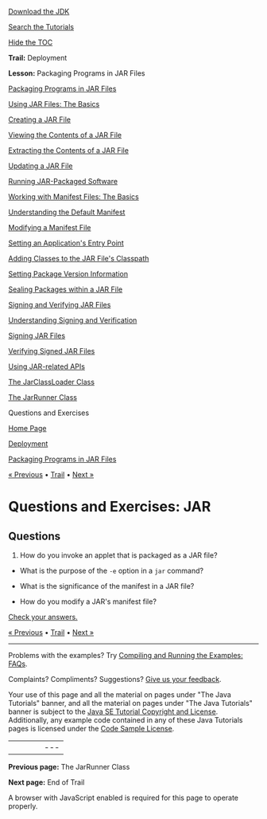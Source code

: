 [Download
the JDK](http://java.sun.com/javase/6/download.jsp)
  
[Search the
Tutorials](../../../search.html)
  
[Hide the TOC](javascript:toggleLeft())

**Trail:** Deployment
  
**Lesson:** Packaging Programs in JAR Files

[Packaging Programs in JAR Files](../index.html)

[Using JAR Files: The Basics](../basicsindex.html)

[Creating a JAR File](../build.html)

[Viewing the Contents of a JAR File](../view.html)

[Extracting the Contents of a JAR File](../unpack.html)

[Updating a JAR File](../update.html)

[Running JAR-Packaged Software](../run.html)

[Working with Manifest Files: The Basics](../manifestindex.html)

[Understanding the Default Manifest](../defman.html)

[Modifying a Manifest File](../modman.html)

[Setting an Application's Entry Point](../appman.html)

[Adding Classes to the JAR File's Classpath](../downman.html)

[Setting Package Version Information](../packageman.html)

[Sealing Packages within a JAR File](../sealman.html)

[Signing and Verifying JAR Files](../signindex.html)

[Understanding Signing and Verification](../intro.html)

[Signing JAR Files](../signing.html)

[Verifying Signed JAR Files](../verify.html)

[Using JAR-related APIs](../apiindex.html)

[The JarClassLoader Class](../jarclassloader.html)

[The JarRunner Class](../jarrunner.html)

Questions and Exercises

[Home Page](../../../index.html)
>
[Deployment](../../index.html)
>
[Packaging Programs in JAR Files](../index.html)

[« Previous](../jarrunner.html) • [Trail](../../TOC.html) • [Next »](../../end.html)

# Questions and Exercises: JAR

## Questions

1. How do you invoke an applet that is packaged as a JAR file?

- What is the purpose of the `-e` option in a `jar` command?

- What is the significance of the manifest in a JAR file?

- How do you modify a JAR's manifest file?

[Check your answers.](answers.html)

[« Previous](../jarrunner.html)
•
[Trail](../../TOC.html)
•
[Next »](../../end.html)

---

Problems with the examples? Try [Compiling and Running
the Examples: FAQs](../../../information/run-examples.html).
  
Complaints? Compliments? Suggestions? [Give
us your feedback](http://download.oracle.com/javase/feedback.html).

Your use of this page and all the material on pages under "The Java Tutorials" banner,
and all the material on pages under "The Java Tutorials" banner is subject to the [Java SE Tutorial Copyright
and License](../../../information/license.html).
Additionally, any example code contained in any of these Java
Tutorials pages is licensed under the
[Code
Sample License](http://developers.sun.com/license/berkeley_license.html).

|  |  |  |  |  |
| --- | --- | --- | --- | --- |
| |  |  | | --- | --- | | duke image | Oracle logo | | [About Oracle](http://www.oracle.com/us/corporate/index.html) | [Oracle Technology Network](http://www.oracle.com/technology/index.html) | [Terms of Service](https://www.samplecode.oracle.com/servlets/CompulsoryClickThrough?type=TermsOfService) | Copyright © 1995, 2011 Oracle and/or its affiliates. All rights reserved. |

**Previous page:** The JarRunner Class
  
**Next page:** End of Trail




A browser with JavaScript enabled is required for this page to operate properly.